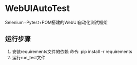 # WebUIAutoTest
Selenium+Pytest+POM搭建的WebUI自动化测试框架

## 运行步骤
1. 安装requirements文件的依赖
   命令: pip install -r requirements
2. 运行run_test文件

